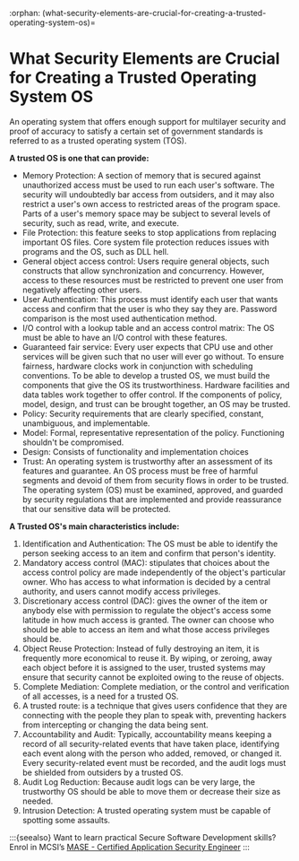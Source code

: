 :orphan:
(what-security-elements-are-crucial-for-creating-a-trusted-operating-system-os)=
# What Security Elements are Crucial for Creating a Trusted Operating System OS
 
An operating system that offers enough support for multilayer security and proof of accuracy to satisfy a certain set of government standards is referred to as a trusted operating system (TOS).

**A trusted OS is one that can provide:**

- Memory Protection: A section of memory that is secured against unauthorized access must be used to run each user's software. The security will undoubtedly bar access from outsiders, and it may also restrict a user's own access to restricted areas of the program space. Parts of a user's memory space may be subject to several levels of security, such as read, write, and execute.
- File Protection: this feature seeks to stop applications from replacing important OS files. Core system file protection reduces issues with programs and the OS, such as DLL hell.
- General object access control: Users require general objects, such constructs that allow synchronization and concurrency. However, access to these resources must be restricted to prevent one user from negatively affecting other users.
- User Authentication: This process must identify each user that wants access and confirm that the user is who they say they are. Password comparison is the most used authentication method.
- I/O control with a lookup table and an access control matrix: The OS must be able to have an I/O control with these features.
- Guaranteed fair service: Every user expects that CPU use and other services will be given such that no user will ever go without. To ensure fairness, hardware clocks work in conjunction with scheduling conventions. To be able to develop a trusted OS, we must build the components that give the OS its trustworthiness. Hardware facilities and data tables work together to offer control. If the components of policy, model, design, and trust can be brought together, an OS may be trusted. 
- Policy: Security requirements that are clearly specified, constant, unambiguous, and implementable.
- Model: Formal, representative representation of the policy. Functioning shouldn't be compromised.
- Design: Consists of functionality and implementation choices
- Trust: An operating system is trustworthy after an assessment of its features and guarantee. An OS process must be free of harmful segments and devoid of them from security flows in order to be trusted. The operating system (OS) must be examined, approved, and guarded by security regulations that are implemented and provide reassurance that our sensitive data will be protected.

**A Trusted OS's main characteristics include:**

1.	Identification and Authentication: The OS must be able to identify the person seeking access to an item and confirm that person's identity.
2.	Mandatory access control (MAC): stipulates that choices about the access control policy are made independently of the object's particular owner. Who has access to what information is decided by a central authority, and users cannot modify access privileges.
3.	Discretionary access control (DAC): gives the owner of the item or anybody else with permission to regulate the object's access some latitude in how much access is granted. The owner can choose who should be able to access an item and what those access privileges should be.
4.	Object Reuse Protection: Instead of fully destroying an item, it is frequently more economical to reuse it. By wiping, or zeroing, away each object before it is assigned to the user, trusted systems may ensure that security cannot be exploited owing to the reuse of objects.
5.	Complete Mediation: Complete mediation, or the control and verification of all accesses, is a need for a trusted OS.
6.	A trusted route: is a technique that gives users confidence that they are connecting with the people they plan to speak with, preventing hackers from intercepting or changing the data being sent.
7.	Accountability and Audit: Typically, accountability means keeping a record of all security-related events that have taken place, identifying each event along with the person who added, removed, or changed it. Every security-related event must be recorded, and the audit logs must be shielded from outsiders by a trusted OS.
8.	Audit Log Reduction: Because audit logs can be very large, the trustworthy OS should be able to move them or decrease their size as needed.
9.	Intrusion Detection: A trusted operating system must be capable of spotting some assaults.

:::{seealso}
Want to learn practical Secure Software Development skills? Enrol in MCSI’s [MASE - Certified Application Security Engineer](https://www.mosse-institute.com/certifications/mase-certified-application-security-engineer.html)
::: 